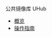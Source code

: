 <div class="sidebar_title"> 公共镜像库 UHub</div>

* [概览](compute/uhub/overview)
* [操作指南](compute/uhub/guide) 
        
